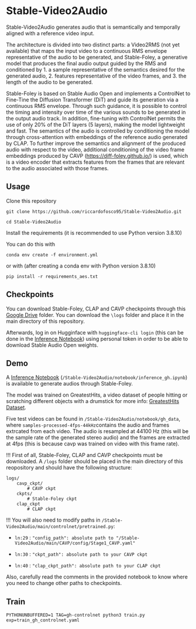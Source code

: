 # Stable-Video2Audio

Stable-Video2Audio generates audio that is semantically and temporally aligned with a reference video input. 

The architecture is divided into two distinct parts: a Video2RMS (not yet available) that maps the input video to a continuous RMS envelope representative of the audio to be generated, and Stable-Foley, a generative model that produces the final audio output guided by the RMS and conditioned by 1. a sample representative of the semantics desired for the generated audio, 2. features representative of the video frames, and 3. the length of the audio to be generated.

Stable-Foley is based on Stable Audio Open and implements a ControlNet to Fine-Tine the Diffusion Transformer (DiT) and guide its generation via a continuous RMS envelope. 
Through such guidance, it is possible to control the timing and intensity over time of the various sounds to be generated in the output audio track. 
In addition, fine-tuning with ControlNet permits the use of only 20% of the DiT layers (5 layers), making the model lightweight and fast. 
The semantics of the audio is controlled by conditioning the model through cross-attention with embeddings of the reference audio generated by CLAP. 
To further improve the semantics and alignment of the produced audio with respect to the video, additional conditioning of the video frame embeddings produced by CAVP (https://diff-foley.github.io/) is used, which is a video encoder that extracts features from the frames that are relevant to the audio associated with those frames.

## Usage

Clone this repository

```
git clone https://github.com/riccardofosco95/Stable-Video2Audio.git

cd Stable-Video2Audio
```

Install the requirements (it is recommended to use Python version 3.8.10)

You can do this with

```
conda env create -f environment.yml
```

or with (after creating a conda env with Python version 3.8.10)

```
pip install -r requirements_aes.txt
```

## Checkpoints

You can download Stable-Foley, CLAP and CAVP checkpoints through this [Google Drive](https://drive.google.com/drive/folders/1A4b1fKQyIy8h9EOmQGU_8WxLL7Fvfd6j) folder. 
You can download the `\logs` folder and place it in the main directory of this repository.

Afterwards, log in on Hugginface with `huggingface-cli login` (this can be done in the [Inference Notebook](/notebook/inference_gh.ipynb)) using personal token in order to be able to download Stable Audio Open weights.


## Demo

A [Inference Notebook](/notebook/inference_gh.ipynb) (`/Stable-Video2Audio/notebook/inference_gh.ipynb`) is available to generate audios through Stable-Foley.

The model was trained on GreatestHits, a video dataset of people hitting or scratching different objects with a drumstick for more info: [GreatestHits Dataset](https://andrewowens.com/vis/). 

Five test videos can be found in `/Stable-Video2Audio/notebook/gh_data`, where `samples-processed-4fps-44kHz`contains the audio and frames extrcated from each video. 
The audio is resampled at 44100 Hz (this will be the sample rate of the generated stereo audio) and the frames are extracted at 4fps (this is because cavp was trained on video with this frame rate).

!!! First of all, Stable-Foley, CLAP and CAVP checkpoints must be downloaded. 
A `/logs` folder should be placed in the main directory of this reopository and should have the following structure:

```
logs/
    cavp_ckpt/
        # CAVP ckpt
    ckpts/
        # Stable-Foley ckpt
    clap_ckpt
        # CLAP ckpt
```

!!! You will also need to modify paths in `/Stable-Video2Audio/main/controlnet/pretrained.py`:

- `ln:29` : `"config_path": absolute path to "/Stable-Video2Audio/main/CAVP/config/Stage1_CAVP.yaml"`
- `ln:30` : `"ckpt_path": absolute path to your CAVP ckpt`

- `ln:40` : `"clap_ckpt_path": absolute path to your CLAP ckpt`

Also, carefully read the comments in the provided notebook to know where you need to change other paths to checkpoints.




## Train

```
PYTHONUNBUFFERED=1 TAG=gh-controlnet python3 train.py exp=train_gh_controlnet.yaml
```
